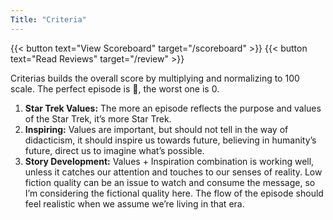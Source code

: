 ```yaml
---
Title: "Criteria"
---
```


{{< button text="View Scoreboard" target="/scoreboard" >}}
{{< button text="Read Reviews" target="/review" >}}

Criterias builds the overall score by multiplying and normalizing to 100 scale. The perfect episode is 💯, the worst one is 0.

1. **Star Trek Values:** The more an episode reflects the purpose and values of the Star Trek, it’s more Star Trek.
2. **Inspiring:** Values are important, but should not tell in the way of didacticism, it should inspire us towards future, believing in humanity’s future, direct us to imagine what’s possible.
3. **Story Development:** Values + Inspiration combination is working well, unless it catches our attention and touches to our senses of reality. Low fiction quality can be an issue to watch and consume the message, so I’m considering the fictional quality here. The flow of the episode should feel realistic when we assume we’re living in that era.
